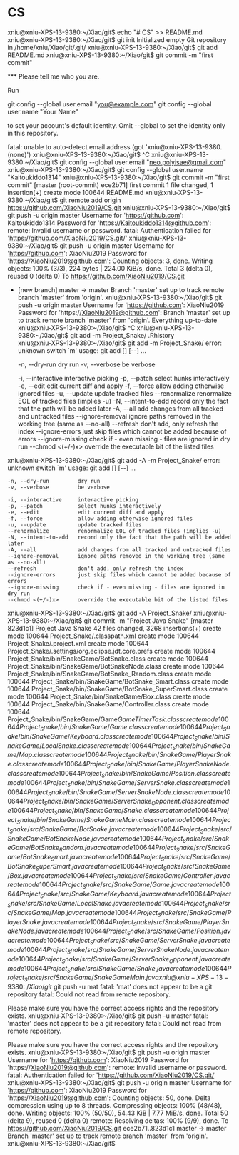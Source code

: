 # CS

xniu@xniu-XPS-13-9380:~/Xiao/git$ echo "# CS" >> README.md
xniu@xniu-XPS-13-9380:~/Xiao/git$ git init
Initialized empty Git repository in /home/xniu/Xiao/git/.git/
xniu@xniu-XPS-13-9380:~/Xiao/git$ git add README.md
xniu@xniu-XPS-13-9380:~/Xiao/git$ git commit -m "first commit"

*** Please tell me who you are.

Run

  git config --global user.email "you@example.com"
  git config --global user.name "Your Name"

to set your account's default identity.
Omit --global to set the identity only in this repository.

fatal: unable to auto-detect email address (got 'xniu@xniu-XPS-13-9380.(none)')
xniu@xniu-XPS-13-9380:~/Xiao/git$ ^C
xniu@xniu-XPS-13-9380:~/Xiao/git$ git config --global user.email "neo.polyisae@gmail.com"
xniu@xniu-XPS-13-9380:~/Xiao/git$ git config --global user.name "Kaitoukiddo1314"
xniu@xniu-XPS-13-9380:~/Xiao/git$ git commit -m "first commit"
[master (root-commit) ece2b71] first commit
 1 file changed, 1 insertion(+)
 create mode 100644 README.md
xniu@xniu-XPS-13-9380:~/Xiao/git$ git remote add origin https://github.com/XiaoNiu2019/CS.git
xniu@xniu-XPS-13-9380:~/Xiao/git$ git push -u origin master
Username for 'https://github.com': Kaitoukiddo1314
Password for 'https://Kaitoukiddo1314@github.com': 
remote: Invalid username or password.
fatal: Authentication failed for 'https://github.com/XiaoNiu2019/CS.git/'
xniu@xniu-XPS-13-9380:~/Xiao/git$ git push -u origin master
Username for 'https://github.com': XiaoNiu2019
Password for 'https://XiaoNiu2019@github.com': 
Counting objects: 3, done.
Writing objects: 100% (3/3), 224 bytes | 224.00 KiB/s, done.
Total 3 (delta 0), reused 0 (delta 0)
To https://github.com/XiaoNiu2019/CS.git
 * [new branch]      master -> master
Branch 'master' set up to track remote branch 'master' from 'origin'.
xniu@xniu-XPS-13-9380:~/Xiao/git$ git push -u origin master
Username for 'https://github.com': XiaoNiu2019
Password for 'https://XiaoNiu2019@github.com': 
Branch 'master' set up to track remote branch 'master' from 'origin'.
Everything up-to-date
xniu@xniu-XPS-13-9380:~/Xiao/git$ ^C
xniu@xniu-XPS-13-9380:~/Xiao/git$ git add -m 
Project_Snake/ .Rhistory      
xniu@xniu-XPS-13-9380:~/Xiao/git$ git add -m Project_Snake/
error: unknown switch `m'
usage: git add [<options>] [--] <pathspec>...

    -n, --dry-run         dry run
    -v, --verbose         be verbose

    -i, --interactive     interactive picking
    -p, --patch           select hunks interactively
    -e, --edit            edit current diff and apply
    -f, --force           allow adding otherwise ignored files
    -u, --update          update tracked files
    --renormalize         renormalize EOL of tracked files (implies -u)
    -N, --intent-to-add   record only the fact that the path will be added later
    -A, --all             add changes from all tracked and untracked files
    --ignore-removal      ignore paths removed in the working tree (same as --no-all)
    --refresh             don't add, only refresh the index
    --ignore-errors       just skip files which cannot be added because of errors
    --ignore-missing      check if - even missing - files are ignored in dry run
    --chmod <(+/-)x>      override the executable bit of the listed files

xniu@xniu-XPS-13-9380:~/Xiao/git$ git add -A -m Project_Snake/
error: unknown switch `m'
usage: git add [<options>] [--] <pathspec>...

    -n, --dry-run         dry run
    -v, --verbose         be verbose

    -i, --interactive     interactive picking
    -p, --patch           select hunks interactively
    -e, --edit            edit current diff and apply
    -f, --force           allow adding otherwise ignored files
    -u, --update          update tracked files
    --renormalize         renormalize EOL of tracked files (implies -u)
    -N, --intent-to-add   record only the fact that the path will be added later
    -A, --all             add changes from all tracked and untracked files
    --ignore-removal      ignore paths removed in the working tree (same as --no-all)
    --refresh             don't add, only refresh the index
    --ignore-errors       just skip files which cannot be added because of errors
    --ignore-missing      check if - even missing - files are ignored in dry run
    --chmod <(+/-)x>      override the executable bit of the listed files

xniu@xniu-XPS-13-9380:~/Xiao/git$ git add -A Project_Snake/
xniu@xniu-XPS-13-9380:~/Xiao/git$ git commit -m "Project Java Snake"
[master 823d1c1] Project Java Snake
 42 files changed, 3268 insertions(+)
 create mode 100644 Project_Snake/.classpath.xml
 create mode 100644 Project_Snake/.project.xml
 create mode 100644 Project_Snake/.settings/org.eclipse.jdt.core.prefs
 create mode 100644 Project_Snake/bin/SnakeGame/BotSnake.class
 create mode 100644 Project_Snake/bin/SnakeGame/BotSnakeNode.class
 create mode 100644 Project_Snake/bin/SnakeGame/BotSnake_Random.class
 create mode 100644 Project_Snake/bin/SnakeGame/BotSnake_Smart.class
 create mode 100644 Project_Snake/bin/SnakeGame/BotSnake_SuperSmart.class
 create mode 100644 Project_Snake/bin/SnakeGame/Box.class
 create mode 100644 Project_Snake/bin/SnakeGame/Controller.class
 create mode 100644 Project_Snake/bin/SnakeGame/Game$GameTimerTask.class
 create mode 100644 Project_Snake/bin/SnakeGame/Game.class
 create mode 100644 Project_Snake/bin/SnakeGame/Keyboard.class
 create mode 100644 Project_Snake/bin/SnakeGame/LocalSnake.class
 create mode 100644 Project_Snake/bin/SnakeGame/Map.class
 create mode 100644 Project_Snake/bin/SnakeGame/PlayerSnake.class
 create mode 100644 Project_Snake/bin/SnakeGame/PlayerSnakeNode.class
 create mode 100644 Project_Snake/bin/SnakeGame/Position.class
 create mode 100644 Project_Snake/bin/SnakeGame/ServerSnake.class
 create mode 100644 Project_Snake/bin/SnakeGame/ServerSnakeNode.class
 create mode 100644 Project_Snake/bin/SnakeGame/ServerSnake_Opponent.class
 create mode 100644 Project_Snake/bin/SnakeGame/Snake.class
 create mode 100644 Project_Snake/bin/SnakeGame/SnakeGameMain.class
 create mode 100644 Project_Snake/src/SnakeGame/BotSnake.java
 create mode 100644 Project_Snake/src/SnakeGame/BotSnakeNode.java
 create mode 100644 Project_Snake/src/SnakeGame/BotSnake_Random.java
 create mode 100644 Project_Snake/src/SnakeGame/BotSnake_Smart.java
 create mode 100644 Project_Snake/src/SnakeGame/BotSnake_SuperSmart.java
 create mode 100644 Project_Snake/src/SnakeGame/Box.java
 create mode 100644 Project_Snake/src/SnakeGame/Controller.java
 create mode 100644 Project_Snake/src/SnakeGame/Game.java
 create mode 100644 Project_Snake/src/SnakeGame/Keyboard.java
 create mode 100644 Project_Snake/src/SnakeGame/LocalSnake.java
 create mode 100644 Project_Snake/src/SnakeGame/Map.java
 create mode 100644 Project_Snake/src/SnakeGame/PlayerSnake.java
 create mode 100644 Project_Snake/src/SnakeGame/PlayerSnakeNode.java
 create mode 100644 Project_Snake/src/SnakeGame/Position.java
 create mode 100644 Project_Snake/src/SnakeGame/ServerSnake.java
 create mode 100644 Project_Snake/src/SnakeGame/ServerSnakeNode.java
 create mode 100644 Project_Snake/src/SnakeGame/ServerSnake_Opponent.java
 create mode 100644 Project_Snake/src/SnakeGame/Snake.java
 create mode 100644 Project_Snake/src/SnakeGame/SnakeGameMain.java
xniu@xniu-XPS-13-9380:~/Xiao/git$ git push -u mat
fatal: 'mat' does not appear to be a git repository
fatal: Could not read from remote repository.

Please make sure you have the correct access rights
and the repository exists.
xniu@xniu-XPS-13-9380:~/Xiao/git$ git push -u master
fatal: 'master' does not appear to be a git repository
fatal: Could not read from remote repository.

Please make sure you have the correct access rights
and the repository exists.
xniu@xniu-XPS-13-9380:~/Xiao/git$ git push -u origin master
Username for 'https://github.com': XiaoNiu2019
Password for 'https://XiaoNiu2019@github.com': 
remote: Invalid username or password.
fatal: Authentication failed for 'https://github.com/XiaoNiu2019/CS.git/'
xniu@xniu-XPS-13-9380:~/Xiao/git$ git push -u origin master
Username for 'https://github.com': XiaoNiu2019
Password for 'https://XiaoNiu2019@github.com': 
Counting objects: 50, done.
Delta compression using up to 8 threads.
Compressing objects: 100% (48/48), done.
Writing objects: 100% (50/50), 54.43 KiB | 7.77 MiB/s, done.
Total 50 (delta 9), reused 0 (delta 0)
remote: Resolving deltas: 100% (9/9), done.
To https://github.com/XiaoNiu2019/CS.git
   ece2b71..823d1c1  master -> master
Branch 'master' set up to track remote branch 'master' from 'origin'.
xniu@xniu-XPS-13-9380:~/Xiao/git$ 

